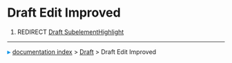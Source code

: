 # Draft Edit Improved
1.  REDIRECT [Draft SubelementHighlight](Draft_SubelementHighlight.md)



---
![](images/Right_arrow.png) [documentation index](../README.md) > [Draft](Draft_Workbench.md) > Draft Edit Improved

